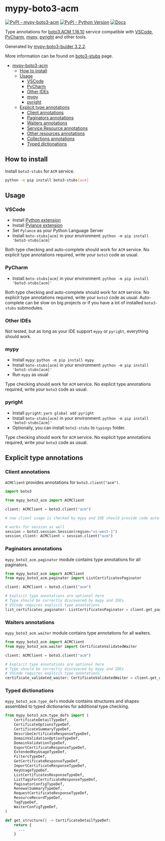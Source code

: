 # mypy-boto3-acm

[![PyPI - mypy-boto3-acm](https://img.shields.io/pypi/v/mypy-boto3-acm.svg?color=blue)](https://pypi.org/project/mypy-boto3-acm)
[![PyPI - Python Version](https://img.shields.io/pypi/pyversions/mypy-boto3-acm.svg?color=blue)](https://pypi.org/project/mypy-boto3-acm)
[![Docs](https://img.shields.io/readthedocs/mypy-boto3-builder.svg?color=blue)](https://mypy-boto3-builder.readthedocs.io/)

Type annotations for
[boto3.ACM 1.16.10](https://boto3.amazonaws.com/v1/documentation/api/1.16.10/reference/services/acm.html#ACM) service
compatible with
[VSCode](https://code.visualstudio.com/),
[PyCharm](https://www.jetbrains.com/pycharm/),
[mypy](https://github.com/python/mypy),
[pyright](https://github.com/microsoft/pyright)
and other tools.

Generated by [mypy-boto3-buider 3.2.2](https://github.com/vemel/mypy_boto3_builder).

More information can be found on [boto3-stubs](https://pypi.org/project/boto3-stubs/) page.

- [mypy-boto3-acm](#mypy-boto3-acm)
  - [How to install](#how-to-install)
  - [Usage](#usage)
    - [VSCode](#vscode)
    - [PyCharm](#pycharm)
    - [Other IDEs](#other-ides)
    - [mypy](#mypy)
    - [pyright](#pyright)
  - [Explicit type annotations](#explicit-type-annotations)
    - [Client annotations](#client-annotations)
    - [Paginators annotations](#paginators-annotations)
    - [Waiters annotations](#waiters-annotations)
    - [Service Resource annotations](#service-resource-annotations)
    - [Other resources annotations](#other-resources-annotations)
    - [Collections annotations](#collections-annotations)
    - [Typed dictionations](#typed-dictionations)

## How to install

Install `boto3-stubs` for `ACM` service.

```bash
python -m pip install boto3-stubs[acm]
```

## Usage

### VSCode

- Install [Python extension](https://marketplace.visualstudio.com/items?itemName=ms-python.python)
- Install [Pylance extension](https://marketplace.visualstudio.com/items?itemName=ms-python.vscode-pylance)
- Set `Pylance` as your Python Language Server
- Install `boto-stubs[acm]` in your environment: `python -m pip install 'boto3-stubs[acm]'`

Both type checking and auto-complete should work for `ACM` service.
No explicit type annotations required, write your `boto3` code as usual.

### PyCharm

- Install `boto-stubs[acm]` in your environment: `python -m pip install 'boto3-stubs[acm]'`

Both type checking and auto-complete should work for `ACM` service.
No explicit type annotations required, write your `boto3` code as usual.
Auto-complete can be slow on big projects or if you have a lot of installed `boto3-stubs` submodules.

### Other IDEs

Not tested, but as long as your IDE support `mypy` or `pyright`, everything should work.

### mypy

- Install `mypy`: `python -m pip install mypy`
- Install `boto-stubs[acm]` in your environment: `python -m pip install 'boto3-stubs[acm]'`
- Run `mypy` as usual

Type checking should work for `ACM` service.
No explicit type annotations required, write your `boto3` code as usual.

### pyright

- Install `pyright`: `yarn global add pyright`
- Install `boto-stubs[acm]` in your environment: `python -m pip install 'boto3-stubs[acm]'`
- Optionally, you can install `boto3-stubs` to `typings` folder.

Type checking should work for `ACM` service.
No explicit type annotations required, write your `boto3` code as usual.

## Explicit type annotations

### Client annotations

`ACMClient` provides annotations for `boto3.client("acm")`.

```python
import boto3

from mypy_boto3_acm import ACMClient

client: ACMClient = boto3.client("acm")

# now client usage is checked by mypy and IDE should provide code auto-complete

# works for session as well
session = boto3.session.Session(region="us-west-1")
session_client: ACMClient = session.client("acm")
```

### Paginators annotations

`mypy_boto3_acm.paginator` module contains type annotations for all paginators.

```python
from mypy_boto3_acm import ACMClient
from mypy_boto3_acm.paginator import ListCertificatesPaginator

client: ACMClient = boto3.client("acm")

# Explicit type annotations are optional here
# Type should be correctly discovered by mypy and IDEs
# VSCode requires explicit type annotations
list_certificates_paginator: ListCertificatesPaginator = client.get_paginator("list_certificates")
```


### Waiters annotations

`mypy_boto3_acm.waiter` module contains type annotations for all waiters.

```python
from mypy_boto3_acm import ACMClient
from mypy_boto3_acm.waiter import CertificateValidatedWaiter

client: ACMClient = boto3.client("acm")

# Explicit type annotations are optional here
# Type should be correctly discovered by mypy and IDEs
# VSCode requires explicit type annotations
certificate_validated_waiter: CertificateValidatedWaiter = client.get_waiter("certificate_validated")
```





### Typed dictionations

`mypy_boto3_acm.type_defs` module contains structures and shapes assembled
to typed dictionaries for additional type checking.

```python
from mypy_boto3_acm.type_defs import (
    CertificateDetailTypeDef,
    CertificateOptionsTypeDef,
    CertificateSummaryTypeDef,
    DescribeCertificateResponseTypeDef,
    DomainValidationOptionTypeDef,
    DomainValidationTypeDef,
    ExportCertificateResponseTypeDef,
    ExtendedKeyUsageTypeDef,
    FiltersTypeDef,
    GetCertificateResponseTypeDef,
    ImportCertificateResponseTypeDef,
    KeyUsageTypeDef,
    ListCertificatesResponseTypeDef,
    ListTagsForCertificateResponseTypeDef,
    PaginatorConfigTypeDef,
    RenewalSummaryTypeDef,
    RequestCertificateResponseTypeDef,
    ResourceRecordTypeDef,
    TagTypeDef,
    WaiterConfigTypeDef,
)

def get_structure() -> CertificateDetailTypeDef:
    return {
      ...
    }
```
